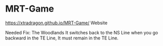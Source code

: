 # MRT-Game

https://xtradragon.github.io/MRT-Game/ Website


Needed Fix:
The Woodlands It switches back to the NS Line when you go backward in the TE Line, It must remain in the TE Line.
